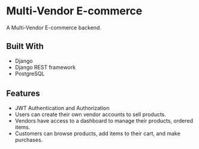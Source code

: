 # Multi-Vendor E-commerce
A Multi-Vendor E-commerce backend.

## Built With
- Django
- Django REST framework
- PostgreSQL


######

## Features
- JWT Authentication and Authorization
- Users can create their own vendor accounts to sell products.
- Vendors have access to a dashboard to manage their products, ordered items.
- Customers can browse products, add items to their cart, and make purchases.